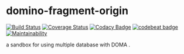 # domino-fragment-origin
[![Build Status](https://travis-ci.org/furplag/domino-fragment-origin.svg?branch=master)](https://travis-ci.org/furplag/domino-fragment-origin)
[![Coverage Status](https://coveralls.io/repos/github/furplag/domino-fragment-origin/badge.svg?branch=master)](https://coveralls.io/github/furplag/domino-fragment-origin?branch=master)
[![Codacy Badge](https://api.codacy.com/project/badge/Grade/6029c5fd83f14ffe85c94d20ed6526e1)](https://www.codacy.com/app/furplag/domino-fragment-origin?utm_source=github.com&amp;utm_medium=referral&amp;utm_content=furplag/domino-fragment-origin&amp;utm_campaign=Badge_Grade)
[![codebeat badge](https://codebeat.co/badges/65421923-cdc3-4343-8bcc-e8692d76e9e1)](https://codebeat.co/projects/github-com-furplag-domino-fragment-origin-master)
[![Maintainability](https://api.codeclimate.com/v1/badges/46dd8fe3e3a08a4d82e5/maintainability)](https://codeclimate.com/github/furplag/domino-fragment-origin/maintainability)

a sandbox for using multiple database with DOMA .
